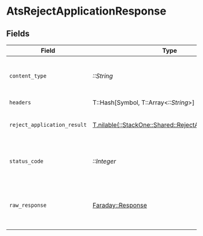 # AtsRejectApplicationResponse


## Fields

| Field                                                                                                    | Type                                                                                                     | Required                                                                                                 | Description                                                                                              |
| -------------------------------------------------------------------------------------------------------- | -------------------------------------------------------------------------------------------------------- | -------------------------------------------------------------------------------------------------------- | -------------------------------------------------------------------------------------------------------- |
| `content_type`                                                                                           | *::String*                                                                                               | :heavy_check_mark:                                                                                       | HTTP response content type for this operation                                                            |
| `headers`                                                                                                | T::Hash[Symbol, T::Array<*::String*>]                                                                    | :heavy_check_mark:                                                                                       | N/A                                                                                                      |
| `reject_application_result`                                                                              | [T.nilable(::StackOne::Shared::RejectApplicationResult)](../../models/shared/rejectapplicationresult.md) | :heavy_minus_sign:                                                                                       | The application was rejected successfully.                                                               |
| `status_code`                                                                                            | *::Integer*                                                                                              | :heavy_check_mark:                                                                                       | HTTP response status code for this operation                                                             |
| `raw_response`                                                                                           | [Faraday::Response](https://www.rubydoc.info/gems/faraday/Faraday/Response)                              | :heavy_check_mark:                                                                                       | Raw HTTP response; suitable for custom response parsing                                                  |